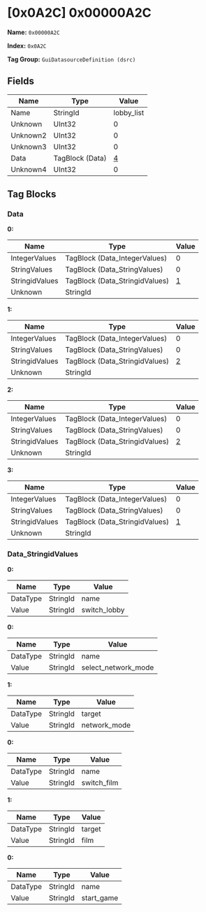 # [0x0A2C] 0x00000A2C

**Name:** ```0x00000A2C```

**Index:** ```0x0A2C```

**Tag Group:** ```GuiDatasourceDefinition (dsrc)```

## Fields

Name	| Type	| Value
---	|---	|---	|
Name	|StringId	|lobby_list
Unknown	|UInt32	|0
Unknown2	|UInt32	|0
Unknown3	|UInt32	|0
Data	|TagBlock (Data)	|[4](#data)
Unknown4	|UInt32	|0


## Tag Blocks

### Data

**0:**

Name	| Type	| Value
---	|---	|---	|
IntegerValues	|TagBlock (Data_IntegerValues)	|0
StringValues	|TagBlock (Data_StringValues)	|0
StringidValues	|TagBlock (Data_StringidValues)	|[1](#data_stringidvalues)
Unknown	|StringId	|


**1:**

Name	| Type	| Value
---	|---	|---	|
IntegerValues	|TagBlock (Data_IntegerValues)	|0
StringValues	|TagBlock (Data_StringValues)	|0
StringidValues	|TagBlock (Data_StringidValues)	|[2](#data_stringidvalues)
Unknown	|StringId	|


**2:**

Name	| Type	| Value
---	|---	|---	|
IntegerValues	|TagBlock (Data_IntegerValues)	|0
StringValues	|TagBlock (Data_StringValues)	|0
StringidValues	|TagBlock (Data_StringidValues)	|[2](#data_stringidvalues)
Unknown	|StringId	|


**3:**

Name	| Type	| Value
---	|---	|---	|
IntegerValues	|TagBlock (Data_IntegerValues)	|0
StringValues	|TagBlock (Data_StringValues)	|0
StringidValues	|TagBlock (Data_StringidValues)	|[1](#data_stringidvalues)
Unknown	|StringId	|


### Data_StringidValues

**0:**

Name	| Type	| Value
---	|---	|---	|
DataType	|StringId	|name
Value	|StringId	|switch_lobby


**0:**

Name	| Type	| Value
---	|---	|---	|
DataType	|StringId	|name
Value	|StringId	|select_network_mode


**1:**

Name	| Type	| Value
---	|---	|---	|
DataType	|StringId	|target
Value	|StringId	|network_mode


**0:**

Name	| Type	| Value
---	|---	|---	|
DataType	|StringId	|name
Value	|StringId	|switch_film


**1:**

Name	| Type	| Value
---	|---	|---	|
DataType	|StringId	|target
Value	|StringId	|film


**0:**

Name	| Type	| Value
---	|---	|---	|
DataType	|StringId	|name
Value	|StringId	|start_game


